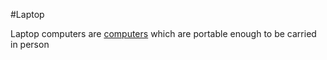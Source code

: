 #Laptop
Laptop computers are [computers](computer) which are portable enough to be carried in person